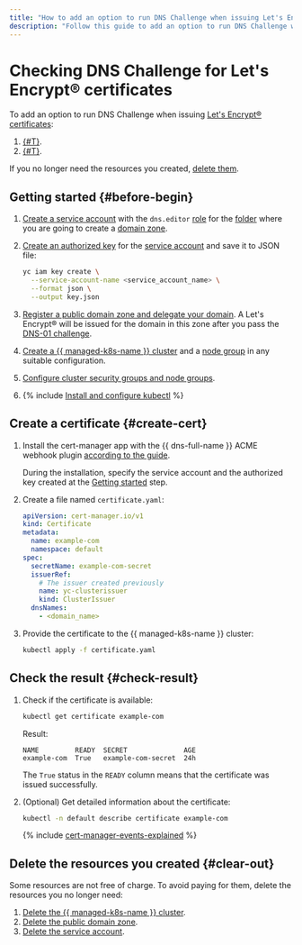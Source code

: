 ```yaml
---
title: "How to add an option to run DNS Challenge when issuing Let's Encrypt® certificates in {{ managed-k8s-full-name }}"
description: "Follow this guide to add an option to run DNS Challenge when issuing Let's Encrypt® certificates."
---
```


# Checking DNS Challenge for Let's Encrypt® certificates


To add an option to run DNS Challenge when issuing [Let's Encrypt® certificates](../../certificate-manager/concepts/managed-certificate.md):
1. [{#T}](#create-cert).
1. [{#T}](#check-result).

If you no longer need the resources you created, [delete them](#clear-out).

## Getting started {#before-begin}

1. [Create a service account](../../iam/operations/sa/create.md) with the `dns.editor` [role](../../iam/concepts/access-control/roles.md) for the [folder](../../resource-manager/concepts/resources-hierarchy.md#folder) where you are going to create a [domain zone](../../dns/concepts/dns-zone.md).

1. [Create an authorized key](../../iam/operations/authorized-key/create.md) for the [service account](../../iam/concepts/users/service-accounts.md) and save it to JSON file:

   ```bash
   yc iam key create \
     --service-account-name <service_account_name> \
     --format json \
     --output key.json
   ```

1. [Register a public domain zone and delegate your domain](../../dns/operations/zone-create-public.md). A Let's Encrypt® will be issued for the domain in this zone after you pass the [DNS-01 challenge](https://letsencrypt.org/ru/docs/challenge-types/#проверка-dns-01).

1. [Create a {{ managed-k8s-name }} cluster](../operations/kubernetes-cluster/kubernetes-cluster-create.md) and a [node group](../operations/node-group/node-group-create.md) in any suitable configuration.

1. [Configure cluster security groups and node groups](../operations/connect/security-groups.md).

1. {% include [Install and configure kubectl](../../_includes/managed-kubernetes/kubectl-install.md) %}

## Create a certificate {#create-cert}

1. Install the cert-manager app with the {{ dns-full-name }} ACME webhook plugin [according to the guide](../../managed-kubernetes/operations/applications/cert-manager-cloud-dns.md).

   During the installation, specify the service account and the authorized key created at the [Getting started](#before-begin) step.

1. Create a file named `certificate.yaml`:

   ```yaml
   apiVersion: cert-manager.io/v1
   kind: Certificate
   metadata:
     name: example-com
     namespace: default
   spec:
     secretName: example-com-secret
     issuerRef:
       # The issuer created previously
       name: yc-clusterissuer
       kind: ClusterIssuer
     dnsNames:
       - <domain_name>
   ```

1. Provide the certificate to the {{ managed-k8s-name }} cluster:

   ```bash
   kubectl apply -f certificate.yaml
   ```

## Check the result {#check-result}

1. Check if the certificate is available:

   ```bash
   kubectl get certificate example-com
   ```

   Result:

   ```text
   NAME         READY  SECRET              AGE
   example-com  True   example-com-secret  24h
   ```

   The `True` status in the `READY` column means that the certificate was issued successfully.

1. (Optional) Get detailed information about the certificate:

   ```bash
   kubectl -n default describe certificate example-com
   ```

   {% include [cert-manager-events-explained](../../_includes/managed-kubernetes/cert-manager-events-explained.md) %}

## Delete the resources you created {#clear-out}

Some resources are not free of charge. To avoid paying for them, delete the resources you no longer need:

1. [Delete the {{ managed-k8s-name }} cluster](../../managed-kubernetes/operations/kubernetes-cluster/kubernetes-cluster-delete.md).
1. [Delete the public domain zone](../../dns/operations/zone-delete.md).
1. [Delete the service account](../../iam/operations/sa/delete.md).
